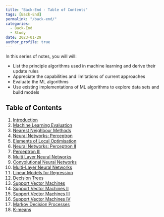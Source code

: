 ```yaml
---
title: "Back-End - Table of Contents"
tags: [Back-End]
permalink: "/back-end/"
categories:
  - Back-End
  - Study
date: 2023-01-29
author_profile: true
---
```


In this series of notes, you will will:
 - List the principle algorithms used in machine learning and derive their update rules
 - Appreciate the capabilities and limitations of current approaches
 - Evaluate the ML algorithms
 - Use existing implementations of ML algorithms to explore data sets and build models


## Table of Contents
1. [Introduction](https://chaerim-kim.github.io/machine%20learning/ML-1/)
2. [Machine Learning Evaluation](https://chaerim-kim.github.io/machine%20learning/ML-2)
3. [Nearest Neighbour Methods](https://chaerim-kim.github.io/machine%20learning/ML-3)
4. [Neural Networks: Perceptron](https://chaerim-kim.github.io/machine%20learning/ML-4)
5. [Elements of Local Optimisation](https://chaerim-kim.github.io/machine%20learning/ML-5)
6. [Neural Networks: Perceptron II](https://chaerim-kim.github.io/machine%20learning/ML-6)
7. [Perceptron III](https://chaerim-kim.github.io/machine%20learning/ML-7)
8. [Multi Layer Neural Networks](https://chaerim-kim.github.io/machine%20learning/ML-8)
9. [Convolutional Neural Networks](https://chaerim-kim.github.io/machine%20learning/ML-9)
10. [Multi-Layer Neural Networks](https://chaerim-kim.github.io/machine%20learning/ML-10)
11. [Linear Models for Regression](https://chaerim-kim.github.io/machine%20learning/ML-11)
12. [Decision Trees](https://chaerim-kim.github.io/machine%20learning/ML-12)
13. [Support Vector Machines](https://chaerim-kim.github.io/machine%20learning/ML-13)
14. [Support Vector Machines II](https://chaerim-kim.github.io/machine%20learning/ML-14)
15. [Support Vector Machines III](https://chaerim-kim.github.io/machine%20learning/ML-15)
16. [Support Vector Machines IV](https://chaerim-kim.github.io/machine%20learning/ML-16)
17. [Markov Decision Processes](https://chaerim-kim.github.io/machine%20learning/ML-17)
18. [K-means](https://chaerim-kim.github.io/machine%20learning/ML-18/)
